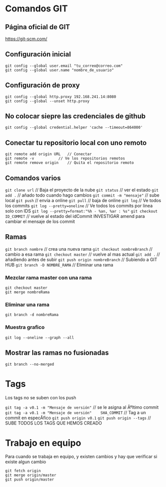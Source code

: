 # Comandos GIT
## Página oficial de GIT
https://git-scm.com/

## Configuración inicial
```
git config --global user.email "tu_correo@correo.com"
git config --global user.name "nombre_de_usuario"
```

## Configuración de proxy
```
git config --global http.proxy 192.168.241.14:8080 
git config --global --unset http.proxy
```

## No colocar siepre las credenciales de github
```
git config --global credential.helper 'cache --timeout=864000'
```

## Conectar tu repositorio local con uno remoto
```
git remote add origin URL	// Conectar
git remote -v			// Ve los repositorios remotos
git remote remove origin	// Quita el repositorio remoto
```
## Comandos varios

`git clone url`				// Baja el proyecto de la nube
`git status` 					// ver el estado
`git add .` 					// añado todo cuando hago cambios
`git commit -m "mensaje"` 	// sube local
`git push` 					// envia a online
`git pull` 					// baja de online
`git log`						// Ve todos los commits
`git log --pretty=oneline`	// Ve todos los commits por linea solo con IDS
`git log --pretty=format:"%h - %an, %ar : %s"`
`git checkout ID_COMMIT`		// vuelve al estado del idCommit
INVESTIGAR amend para cambiar el mensaje de los commit

## Ramas
`git branch nombre`			// crea una nueva rama
`git checkout nombreBranch`	// cambio a esa rama
`git checkout master`			// vuelve al mas actual
`git add .`					// añadiendo antes de subir
`git push origin nombreBranch`		// Subiendo a GIT HUB
`git branch -D NOMBRE_RAMA`		// Eliminar una rama

### Mezclar rama master con una rama
```
git checkout master
git merge nombreRama
```
### Eliminar una rama
```
git branch -d nombreRama
```
### Muestra grafico
```
git log --oneline --graph --all
```

## Mostrar las ramas no fusionadas
```
git branch --no-merged
```

# Tags
Los tags no se suben con los push

`git tag -a v0.1 -m "Mensaje de versión"`			// se le asigna al Ãºltimo commit
`git tag -a v0.1 -m "Mensaje de versión"	SHA_COMMIT`	// Tag a un commit en especÃ­fico
`git push origin v0.1`
`git push origin --tags`					// SUBE TODOS LOS TAGS QUE HEMOS CREADO


# Trabajo en equipo

Para cuando se trabaja en equipo, y existen cambios y hay que verificar si existe algun cambio
```
git fetch origin
git merge origin/master
git push origin/master
```
